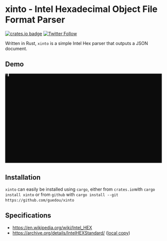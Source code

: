 # xinto - Intel Hexadecimal Object File Format Parser

[![crates.io badge](https://img.shields.io/crates/v/xinto.svg)](https://crates.io/crates/xinto)
[![Twitter Follow](https://img.shields.io/twitter/follow/guedou.svg?style=social)](https://twitter.com/intent/follow?screen_name=guedou)

Written in Rust, `xinto` is a simple Intel Hex parser that outputs a JSON document.

## Demo

![xinto demo](https://raw.githubusercontent.com/guedou/xinto/master/data/demo.svg?sanitize=true)

## Installation

`xinto` can easily be installed using `cargo`, either from `crates.io`with `cargo install xinto` or from `github` with `cargo install --git https://github.com/guedou/xinto`

## Specifications

- https://en.wikipedia.org/wiki/Intel_HEX
- https://archive.org/details/IntelHEXStandard/ ([local copy](https://github.com/guedou/xinto/blob/master/docs/Intel%20HEX%20Standard.pdf))

